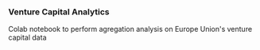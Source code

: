 ### Venture Capital Analytics

Colab notebook to perform agregation analysis on Europe Union's venture capital data